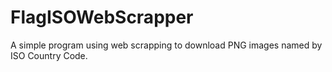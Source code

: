 # FlagISOWebScrapper
A simple program using web scrapping to download PNG images named by ISO Country Code.

